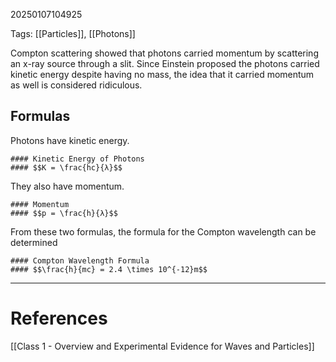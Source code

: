 20250107104925

Tags: [[Particles]], [[Photons]]

Compton scattering showed that photons carried momentum by scattering an x-ray source through a slit. Since Einstein proposed the photons carried kinetic energy despite having no mass, the idea that it carried momentum as well is considered ridiculous. 

## Formulas
Photons have kinetic energy.
```ad-formula
#### Kinetic Energy of Photons
#### $$K = \frac{hc}{λ}$$
```

They also have momentum.
```ad-formula
#### Momentum
#### $$p = \frac{h}{λ}$$
```

From these two formulas, the formula for the Compton wavelength can be determined 
```ad-formula
#### Compton Wavelength Formula
#### $$\frac{h}{mc} = 2.4 \times 10^{-12}m$$
```
___
# References
[[Class 1 - Overview and Experimental Evidence for Waves and Particles]]
